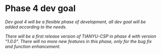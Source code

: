 # Phase 4 dev goal

_Dev goal 4 will be a flexible phase of development, all dev goal will be added according to the needs._

_There will be a first release version of TIANYU-CSP in phase 4 with version "1.0.0". There will no more new features in this phase, only for the bug fix and function enhancement._
